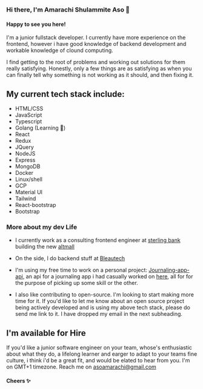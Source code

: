 ### Hi there, I'm Amarachi Shulammite Aso 👋

#### Happy to see you here!

I'm a junior fullstack developer.  I currently have more experience on the frontend, however i have good
knowledge of backend development and workable knowledge of clound computing.

I find getting to the root of problems and working out solutions for them really satisfying. Honestly, only a few things are as satisfying as when you can finally tell why something is not working as it should, and then fixing it.

 ## My current tech stack include:
- HTML/CSS 
- JavaScript 
- Typescript
- Golang (Learning 🎉)
- React
- Redux
- JQuery
- NodeJS
- Express
- MongoDB
- Docker
- Linux/shell
- GCP
- Material UI
- Tailwind
- React-bootstrap
- Bootstrap

### More about my dev Life
- I currently work as a consulting frontend engineer at [sterling bank](https://sterling.ng/) building the new [altmall](https://altmall.ng/)

- On the side, I do backend stuff at [Bleautech](https://www.bleautech.org/)

- I'm using my free time to work on a personal project: [Journaling-app-api](https://github.com/Shulammite-Aso/Journaling-app-api), an api for a journaling app i had casually worked on [here](https://github.com/Shulammite-Aso/Journal-app-frontend), all for for the purpose of picking up some skill or the other.

- I also like contributing to open-source. I'm looking to start making more time for it. If you'd like to let me know about an open source project being actively developed and is using my above tech stack, please do send me link to it. I have dropped my email in the next subheading.

## I'm available for Hire
If you'd like a junior software engineer on your team, whose's enthusiastic about what they do, a lifelong learner and earger to adapt to your teams fine culture, i think i'd be a great fit, and would be elated to hear from you. I'm on GMT+1 timezone.
Reach me on asoamarachi@gmail.com

#### Cheers ✨

<!--
**Shulammite-Aso/Shulammite-Aso** is a ✨ _special_ ✨ repository because its `README.md` (this file) appears on your GitHub profile.

Here are some ideas to get you started:

- 🔭 I’m currently working on ...
- 🌱 I’m currently learning ...
- 👯 I’m looking to collaborate on ...
- 🤔 I’m looking for help with ...
- 💬 Ask me about ...
- 📫 How to reach me: ...
- 😄 Pronouns: ...
- ⚡ Fun fact: ...
-->
